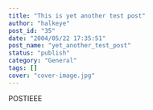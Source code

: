 ```yaml
---
title: "This is yet another test post"
author: "halkeye"
post_id: "35"
date: "2004/05/22 17:35:51"
post_name: "yet_another_test_post"
status: "publish"
category: "General"
tags: []
cover: "cover-image.jpg"
---
```


POSTIEEE